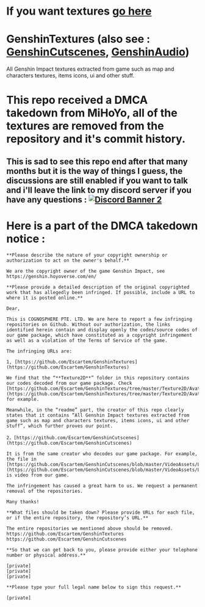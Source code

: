 # If you want textures [go here](https://github.com/umaichanuwu/GenshinLinks/blob/main/README.md)

# GenshinTextures (also see : [GenshinCutscenes](https://github.com/Escartem/GenshinCutscenes), [GenshinAudio](https://github.com/Escartem/GenshinAudio))
All Genshin Impact textures extracted from game such as map and characters textures, items icons, ui and other stuff.

# This repo received a DMCA takedown from MiHoYo, all of the textures are removed from the repository and it's commit history.
## This is sad to see this repo end after that many months but it is the way of things I guess, the discussions are still enabled if you want to talk and i'll leave the link to my discord server if you have any questions : [![Discord Banner 2](https://discordapp.com/api/guilds/503554429648371712/widget.png?style=shield)](https://discord.gg/fzRdtVh)

# Here is a part of the DMCA takedown notice :
```
**Please describe the nature of your copyright ownership or authorization to act on the owner's behalf.**

We are the copyright owner of the game Genshin Impact, see https://genshin.hoyoverse.com/en/

**Please provide a detailed description of the original copyrighted work that has allegedly been infringed. If possible, include a URL to where it is posted online.**

Dear,

This is COGNOSPHERE PTE. LTD. We are here to report a few infringing repositories on Github. Without our authorization, the links identified herein contain and display openly the codes/source codes of our game package, which have constituted as a copyright infringement as well as a violation of the Terms of Service of the game.

The infringing URLs are:

1, [https://github.com/Escartem/GenshinTextures](https://github.com/Escartem/GenshinTextures)

We find that the “**Texture2D**” folder in this repository contains our codes decoded from our game package. Check [https://github.com/Escartem/GenshinTextures/tree/master/Texture2D/Avatar](https://github.com/Escartem/GenshinTextures/tree/master/Texture2D/Avatar) for example.

Meanwhile, in the “readme” part, the creator of this repo clearly states that it contains “All Genshin Impact textures extracted from game such as map and characters textures, items icons, ui and other stuff”, which further proves our point.

2，[https://github.com/Escartem/GenshinCutscenes](https://github.com/Escartem/GenshinCutscenes)

It is from the same creator who decodes our game package. For example, the file in [https://github.com/Escartem/GenshinCutscenes/blob/master/VideoAssets/LongWangStroy/Cs_LYAQ1112308_LongWangStroy.mp4](https://github.com/Escartem/GenshinCutscenes/blob/master/VideoAssets/LongWangStroy/Cs_LYAQ1112308_LongWangStroy.mp4) is video from our game.

The infringement has caused a great harm to us. We request a permanent removal of the repositories.

Many thanks!

**What files should be taken down? Please provide URLs for each file, or if the entire repository, the repository’s URL.**

The entire repositories we mentioned above should be removed.  
https://github.com/Escartem/GenshinTextures  
https://github.com/Escartem/GenshinCutscenes

**So that we can get back to you, please provide either your telephone number or physical address.**

[private]  
[private]  
[private]  

**Please type your full legal name below to sign this request.**

[private]  
```
